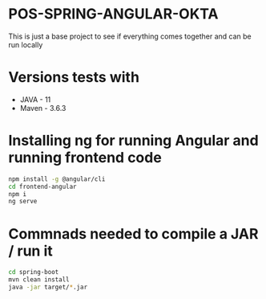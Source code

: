 # POS-SPRING-ANGULAR-OKTA
This is just a base project to see if everything comes together and can be run locally


# Versions tests with
- JAVA - 11
- Maven - 3.6.3

# Installing ng for running Angular and running frontend code
```bash
npm install -g @angular/cli
cd frontend-angular
npm i
ng serve
```


# Commnads needed to compile a JAR / run it
```bash
cd spring-boot
mvn clean install
java -jar target/*.jar
```